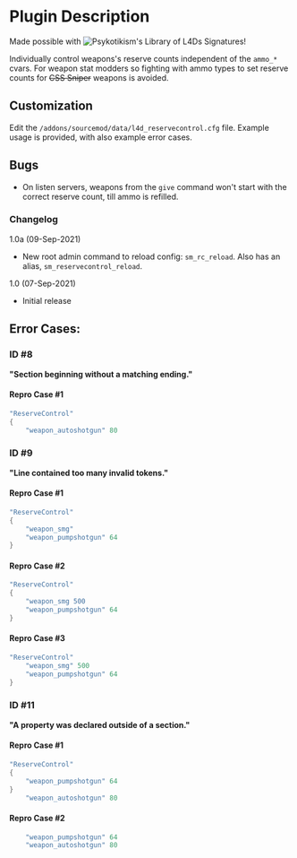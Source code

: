# Plugin Description
Made possible with ![Psykotikism's Library of L4Ds Signatures](https://github.com/Psykotikism/L4D1-2_Signatures)!

Individually control weapons's reserve counts independent of the `ammo_*` cvars. For weapon stat modders so fighting with ammo types to set reserve counts for ~~CSS Sniper~~ weapons is avoided.

## Customization
Edit the `/addons/sourcemod/data/l4d_reservecontrol.cfg` file. Example usage is provided, with also example error cases.

## Bugs
* On listen servers, weapons from the `give` command won't start with the correct reserve count, till ammo is refilled.

### Changelog
1.0a (09-Sep-2021)
- New root admin command to reload config: `sm_rc_reload`. Also has an alias, `sm_reservecontrol_reload`.

1.0 (07-Sep-2021)
- Initial release

## Error Cases:
### ID #8
__"Section beginning without a matching ending."__
#### Repro Case \#1
```C
"ReserveControl"
{
	"weapon_autoshotgun" 80
```
### ID #9
__"Line contained too many invalid tokens."__
#### Repro Case \#1
```C
"ReserveControl"
{
	"weapon_smg"
	"weapon_pumpshotgun" 64
}
```
#### Repro Case \#2
```C
"ReserveControl"
{
	"weapon_smg 500
	"weapon_pumpshotgun" 64
}
```
#### Repro Case \#3
```C
"ReserveControl"
	"weapon_smg" 500
	"weapon_pumpshotgun" 64
}
```
### ID #11
__"A property was declared outside of a section."__
#### Repro Case \#1
```C
"ReserveControl"
{
	"weapon_pumpshotgun" 64
}
	"weapon_autoshotgun" 80
```
#### Repro Case \#2
```C
	"weapon_pumpshotgun" 64
	"weapon_autoshotgun" 80
```
